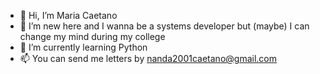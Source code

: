 - 👋 Hi, I’m Maria Caetano
- 👀 I’m new here and I wanna be a systems developer 
but (maybe) I can change my mind during my college
- 🌱 I’m currently learning Python 
- 📫 You can send me letters by nanda2001caetano@gmail.com

<!---
mariacaetano01/mariacaetano01 is a ✨ special ✨ repository because its `README.md` (this file) appears on your GitHub profile.
You can click the Preview link to take a look at your changes.
--->

